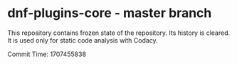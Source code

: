 # dnf-plugins-core - master branch

This repository contains frozen state of the repository.
Its history is cleared. It is used only for static code
analysis with Codacy.

Commit Time: 1707455838
